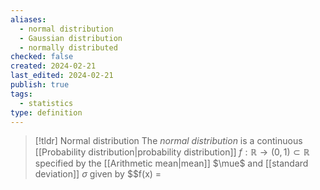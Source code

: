 ```yaml
---
aliases:
  - normal distribution
  - Gaussian distribution
  - normally distributed
checked: false
created: 2024-02-21
last_edited: 2024-02-21
publish: true
tags:
  - statistics
type: definition
---
```

>[!tldr] Normal distribution
>The *normal distribution* is a continuous [[Probability distribution|probability distribution]] $f: \mathbb{R} \rightarrow (0,1) \subset \mathbb{R}$ specified by the [[Arithmetic mean|mean]] $\mue$ and [[standard deviation]] $\sigma$ given by
>$$f(x) = 

